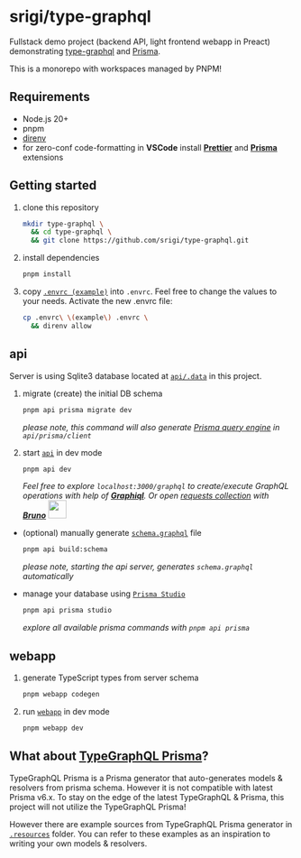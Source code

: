 # srigi/type-graphql

Fullstack demo project (backend API, light frontend webapp in Preact) demonstrating [type-graphql](https://github.com/MichalLytek/type-graphql) and [Prisma](https://www.prisma.io/).

This is a monorepo with workspaces managed by PNPM!

## Requirements

- Node.js 20+
- pnpm
- [direnv](https://direnv.net/#docs)
- for zero-conf code-formatting in **VSCode** install [**Prettier**](https://marketplace.cursorapi.com/items?itemName=esbenp.prettier-vscode) and [**Prisma**](https://marketplace.visualstudio.com/items?itemName=Prisma.prisma) extensions

## Getting started

1. clone this repository

   ```sh
   mkdir type-graphql \
     && cd type-graphql \
     && git clone https://github.com/srigi/type-graphql.git
   ```

2. install dependencies

   ```sh
   pnpm install
   ```

3. copy [`.envrc (example)`](.envrc%20%28example%29) into `.envrc`. Feel free to change the values to your needs. Activate the new .envrc file:

   ```sh
   cp .envrc\ \(example\) .envrc \
     && direnv allow
   ```

## api

Server is using Sqlite3 database located at [`api/.data`](./api/.data) in this project.

1. migrate (create) the initial DB schema

   ```sh
   pnpm api prisma migrate dev
   ```

   _please note, this command will also generate [Prisma query engine](https://www.prisma.io/docs/orm/overview/databases/database-drivers) in `api/prisma/client`_

2. start [`api`](./api/) in dev mode

   ```sh
   pnpm api dev
   ```

   _Feel free to explore `localhost:3000/graphql` to create/execute GraphQL operations with help of [**Graphiql**](https://github.com/graphql/graphiql/tree/main?tab=readme-ov-file#graphiql). Or open [requests collection](.bruno) with [**Bruno**](https://www.usebruno.com/) <img width="32" src="https://raw.githubusercontent.com/usebruno/bruno/main/assets/images/logo-transparent.png" width="80"/>_

- (optional) manually generate [`schema.graphql`](./api/.out/schema.graphql) file

  ```sh
  pnpm api build:schema
  ```

  _please note, starting the api server, generates `schema.graphql` automatically_

- manage your database using [`Prisma Studio`](https://www.prisma.io/docs/orm/tools/prisma-studio)

  ```sh
  pnpm api prisma studio
  ```

  _explore all available prisma commands with `pnpm api prisma`_

## webapp

1. generate TypeScript types from server schema

   ```sh
   pnpm webapp codegen
   ```

2. run [`webapp`](./webapp) in dev mode

   ```sh
   pnpm webapp dev
   ```

## What about [TypeGraphQL Prisma](https://prisma.typegraphql.com)?

TypeGraphQL&nbsp;Prisma is a Prisma generator that auto-generates models & resolvers from prisma schema. However it is not compatible with latest Prisma&nbsp;v6.x. To stay on the edge of the latest TypeGraphQL&nbsp;&&nbsp;Prisma, this project will not utilize the TypeGraphQL&nbsp;Prisma!

However there are example sources from TypeGraphQL&nbsp;Prisma generator in [`.resources`](./.resources/type-graphql.prisma/) folder. You can refer to these examples as an inspiration to writing your own models & resolvers.
